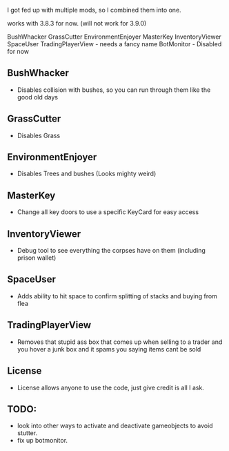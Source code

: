 I got fed up with multiple mods, so I combined them into one.

works with 3.8.3 for now. (will not work for 3.9.0)

BushWhacker
GrassCutter
EnvironmentEnjoyer
MasterKey
InventoryViewer
SpaceUser
TradingPlayerView - needs a fancy name
BotMonitor - Disabled for now

## BushWhacker
- Disables collision with bushes, so you can run through them like the good old days

## GrassCutter
- Disables Grass

## EnvironmentEnjoyer
- Disables Trees and bushes (Looks mighty weird)

## MasterKey
- Change all key doors to use a specific KeyCard for easy access

## InventoryViewer
- Debug tool to see everything the corpses have on them (including prison wallet)

## SpaceUser
- Adds ability to hit space to confirm splitting of stacks and buying from flea

## TradingPlayerView
- Removes that stupid ass box that comes up when selling to a trader and you hover a junk box and it spams you saying items cant be sold

## License
- License allows anyone to use the code, just give credit is all I ask.

## TODO:
- look into other ways to activate and deactivate gameobjects to avoid stutter.
- fix up botmonitor.
